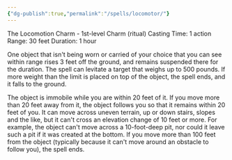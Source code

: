 ```yaml
---
{"dg-publish":true,"permalink":"/spells/locomotor/"}
---
```


The Locomotion Charm - 1st-level Charm (ritual) 
Casting Time: 1 action 
Range: 30 feet 
Duration: 1 hour 

One object that isn't being worn or carried of your choice that you can see within range rises 3 feet off the ground, and remains suspended there for the duration. The spell can levitate a target that weighs up to 500 pounds. If more weight than the limit is placed on top of the object, the spell ends, and it falls to the ground. 

The object is immobile while you are within 20 feet of it. If you move more than 20 feet away from it, the object follows you so that it remains within 20 feet of you. It can move across uneven terrain, up or down stairs, slopes and the like, but it can't cross an elevation change of 10 feet or more. For example, the object can't move across a 10-foot-deep pit, nor could it leave such a pit if it was created at the bottom. If you move more than 100 feet from the object (typically because it can't move around an obstacle to follow you), the spell ends.